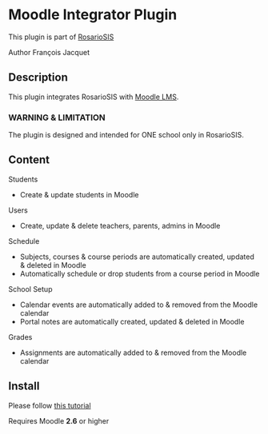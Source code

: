 # Moodle Integrator Plugin

This plugin is part of [RosarioSIS](http://www.rosariosis.org)

Author François Jacquet

## Description

This plugin integrates RosarioSIS with [Moodle LMS](https://moodle.org/).

### WARNING & LIMITATION

The plugin is designed and intended for ONE school only in RosarioSIS.

## Content

Students

- Create & update students in Moodle

Users

- Create, update & delete teachers, parents, admins in Moodle

Schedule

- Subjects, courses & course periods are automatically created, updated & deleted in Moodle
- Automatically schedule or drop students from a course period in Moodle

School Setup

- Calendar events are automatically added to & removed from the Moodle calendar
- Portal notes are automatically created, updated & deleted in Moodle

Grades

- Assignments are automatically added to & removed from the Moodle calendar

## Install

Please follow [this tutorial](https://github.com/francoisjacquet/rosariosis/wiki/Moodle-integrator-setup)

Requires Moodle **2.6** or higher
